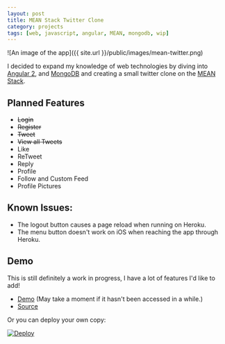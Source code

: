 ```yaml
---
layout: post
title: MEAN Stack Twitter Clone
category: projects
tags: [web, javascript, angular, MEAN, mongodb, wip]
---
```


![An image of the app]({{ site.url }}/public/images/mean-twitter.png)

I decided to expand my knowledge of web technologies by diving into [Angular 2](https://angular.io/), and [MongoDB](https://www.mongodb.com/) and creating a small twitter clone on the [MEAN Stack](https://en.wikipedia.org/wiki/MEAN_(software_bundle)).

<!--break-->

## Planned Features

* ~~Login~~
* ~~Register~~
* ~~Tweet~~
* ~~View all Tweets~~
* Like
* ReTweet
* Reply
* Profile
* Follow and Custom Feed
* Profile Pictures

## Known Issues:

* The logout button causes a page reload when running on Heroku.
* The menu button doesn't work on iOS when reaching the app through Heroku.

## Demo

This is still definitely a work in progress, I have a lot of features I'd like to add!

* [Demo](https://mean-twitter.herokuapp.com) (May take a moment if it hasn't been accessed in a while.)
* [Source](https://github.com/konamacona/mean-twitter)

Or you can deploy your own copy:

[![Deploy](https://www.herokucdn.com/deploy/button.svg)](https://dashboard.heroku.com/new?template=https://github.com/konamacona/mean-twitter)